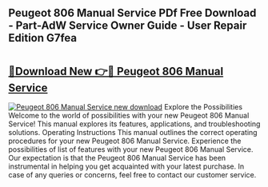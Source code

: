 ## Peugeot 806 Manual Service PDf Free Download - Part-AdW Service Owner Guide - User Repair Edition G7fea

# <h2><a href="http://bc85547.oget.top/?id=Peugeot+806+Manual+Service">🔗Download New 👉🔴 Peugeot 806 Manual Service</a></h2>

[![Peugeot 806 Manual Service new download](https://i.imgur.com/5g1atiW.png)](http://bc85547.oget.top/?id=Peugeot+806+Manual+Service)
Explore the Possibilities Welcome to the world of possibilities with your new Peugeot 806 Manual Service! This manual explores its features, applications, and troubleshooting solutions. Operating Instructions This manual outlines the correct operating procedures for your new Peugeot 806 Manual Service. Experience the possibilities of list of features with your new Peugeot 806 Manual Service. Our expectation is that the Peugeot 806 Manual Service has been instrumental in helping you get acquainted with your latest purchase. In case of any queries or concerns, feel free to contact our customer service.
